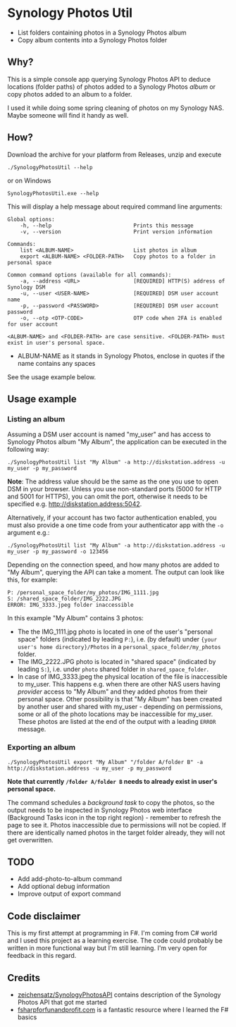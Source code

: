 # Synology Photos Util

* List folders containing photos in a Synology Photos album
* Copy album contents into a Synology Photos folder


## Why?

This is a simple console app querying Synology Photos API to deduce
locations (folder paths) of photos added to a Synology Photos *album*
or copy photos added to an album to a folder.

I used it while doing some spring cleaning of photos on my Synology
NAS. Maybe someone will find it handy as well.


## How?

Download the archive for your platform from Releases, unzip and
execute

```./SynologyPhotosUtil --help```

or on Windows

```SynologyPhotosUtil.exe --help```

This will display a help message about required command line
arguments:

```
Global options:
    -h, --help                          Prints this message
    -v, --version                       Print version information

Commands:
    list <ALBUM-NAME>                   List photos in album
    export <ALBUM-NAME> <FOLDER-PATH>   Copy photos to a folder in personal space
    
Common command options (available for all commands):
    -a, --address <URL>                 [REQUIRED] HTTP(S) address of Synology DSM
    -u, --user <USER-NAME>              [REQUIRED] DSM user account name
    -p, --password <PASSWORD>           [REQUIRED] DSM user account password
    -o, --otp <OTP-CODE>                OTP code when 2FA is enabled for user account

<ALBUM-NAME> and <FOLDER-PATH> are case sensitive. <FOLDER-PATH> must exist in user's personal space. 
```

* ALBUM-NAME as it stands in Synology Photos, enclose in quotes if the
  name contains any spaces

See the usage example below.


## Usage example

### Listing an album

Assuming a DSM user account is named "my_user" and has access to
Synology Photos album "My Album", the application can be executed in
the following way:

```
./SynologyPhotosUtil list "My Album" -a http://diskstation.address -u my_user -p my_password
```

**Note**: The address value should be the same as the one you use to
open DSM in your browser. Unless you use non-standard ports (5000 for
HTTP and 5001 for HTTPS), you can omit the port, otherwise it needs to
be specified e.g. http://diskstation.address:5042.

Alternatively, if your account has two factor authentication enabled,
you must also provide a one time code from your authenticator app with
the `-o` argument e.g.:

```
./SynologyPhotosUtil list "My Album" -a http://diskstation.address -u my_user -p my_password -o 123456
```

Depending on the connection speed, and how many photos are added to
"My Album", querying the API can take a moment. The output can look
like this, for example:

```
P: /personal_space_folder/my_photos/IMG_1111.jpg
S: /shared_space_folder/IMG_2222.JPG
ERROR: IMG_3333.jpeg folder inaccessible
```

In this example "My Album" contains 3 photos:
* The the IMG\_1111.jpg photo is located in one of the user's
  "personal space" folders (indicated by leading `P:`), i.e. (by
  default) under `{your user's home directory}/Photos` in a
  `personal_space_folder/my_photos` folder.
* The IMG\_2222.JPG photo is located in "shared space" (indicated by
  leading `S:`), i.e. under `photo` shared folder in
  `shared_space_folder`.
* In case of IMG\_3333.jpeg the physical location of the file is
  inaccessible to my\_user. This happens e.g. when there are other NAS
  users having *provider* access to "My Album" and they added photos
  from their personal space. Other possibility is that "My Album" has
  been created by another user and shared with my\_user - depending on
  permissions, some or all of the photo locations may be inaccessible
  for my\_user. These photos are listed at the end of the output with
  a leading `ERROR` message.

### Exporting an album

```
./SynologyPhotosUtil export "My Album" "/folder A/folder B" -a http://diskstation.address -u my_user -p my_password
```

**Note that currently `/folder A/folder B` needs to already exist in
user's personal space.**

The command schedules a *background task* to copy the photos, so the
output needs to be inspected in Synology Photos web interface
(Background Tasks icon in the top right region) - remember to refresh
the page to see it. Photos inaccessible due to permissions will not be
copied. If there are identically named photos in the target folder
already, they will not get overwritten.

## TODO

* Add add-photo-to-album command
* Add optional debug information
* Improve output of export command

## Code disclaimer

This is my first attempt at programming in F#. I'm coming from C#
world and I used this project as a learning exercise. The code could
probably be written in more functional way but I'm still learning. I'm
very open for feedback in this regard.


## Credits

* [zeichensatz/SynologyPhotosAPI](https://github.com/zeichensatz/SynologyPhotosAPI)
  contains description of the Synology Photos API that got me started
* [fsharpforfunandprofit.com](https://fsharpforfunandprofit.com) is a
  fantastic resource where I learned the F# basics
